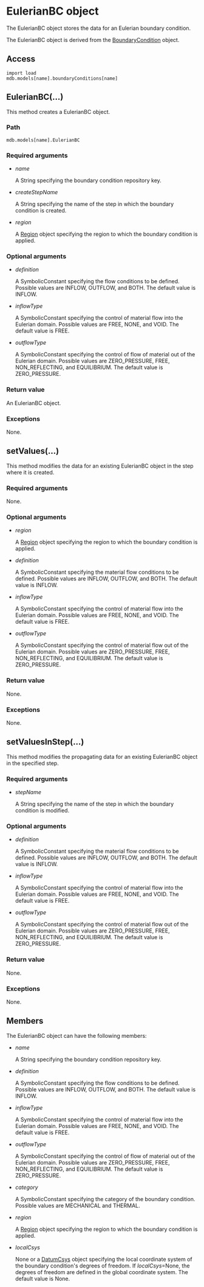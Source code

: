 # EulerianBC object

The EulerianBC object stores the data for an Eulerian boundary condition.

The EulerianBC object is derived from the [BoundaryCondition](https://help.3ds.com/2022/english/DSSIMULIA_Established/SIMACAEKERRefMap/simaker-c-boundaryconditionpyc.htm?ContextScope=all) object.

## Access

```
import load
mdb.models[name].boundaryConditions[name]
```

## EulerianBC(...)



This method creates a EulerianBC object.



### Path

```
mdb.models[name].EulerianBC
```

### Required arguments

- *name*

  A String specifying the boundary condition repository key.

- *createStepName*

  A String specifying the name of the step in which the boundary condition is created.

- *region*

  A [Region](https://help.3ds.com/2022/english/DSSIMULIA_Established/SIMACAEKERRefMap/simaker-c-regionpyc.htm?ContextScope=all) object specifying the region to which the boundary condition is applied.

### Optional arguments

- *definition*

  A SymbolicConstant specifying the flow conditions to be defined. Possible values are INFLOW, OUTFLOW, and BOTH. The default value is INFLOW.

- *inflowType*

  A SymbolicConstant specifying the control of material flow into the Eulerian domain. Possible values are FREE, NONE, and VOID. The default value is FREE.

- *outflowType*

  A SymbolicConstant specifying the control of flow of material out of the Eulerian domain. Possible values are ZERO_PRESSURE, FREE, NON_REFLECTING, and EQUILIBRIUM. The default value is ZERO_PRESSURE.

### Return value

An EulerianBC object.

### Exceptions

None.



## setValues(...)



This method modifies the data for an existing EulerianBC object in the step where it is created.



### Required arguments

None.

### Optional arguments

- *region*

  A [Region](https://help.3ds.com/2022/english/DSSIMULIA_Established/SIMACAEKERRefMap/simaker-c-regionpyc.htm?ContextScope=all) object specifying the region to which the boundary condition is applied.

- *definition*

  A SymbolicConstant specifying the material flow conditions to be defined. Possible values are INFLOW, OUTFLOW, and BOTH. The default value is INFLOW.

- *inflowType*

  A SymbolicConstant specifying the control of material flow into the Eulerian domain. Possible values are FREE, NONE, and VOID. The default value is FREE.

- *outflowType*

  A SymbolicConstant specifying the control of material flow out of the Eulerian domain. Possible values are ZERO_PRESSURE, FREE, NON_REFLECTING, and EQUILIBRIUM. The default value is ZERO_PRESSURE.

### Return value

None.

### Exceptions

None.



## setValuesInStep(...)



This method modifies the propagating data for an existing EulerianBC object in the specified step.



### Required arguments

- *stepName*

  A String specifying the name of the step in which the boundary condition is modified.

### Optional arguments

- *definition*

  A SymbolicConstant specifying the material flow conditions to be defined. Possible values are INFLOW, OUTFLOW, and BOTH. The default value is INFLOW.

- *inflowType*

  A SymbolicConstant specifying the control of material flow into the Eulerian domain. Possible values are FREE, NONE, and VOID. The default value is FREE.

- *outflowType*

  A SymbolicConstant specifying the control of material flow out of the Eulerian domain. Possible values are ZERO_PRESSURE, FREE, NON_REFLECTING, and EQUILIBRIUM. The default value is ZERO_PRESSURE.

### Return value

None.

### Exceptions

None.



## Members

The EulerianBC object can have the following members:

- *name*

  A String specifying the boundary condition repository key.

- *definition*

  A SymbolicConstant specifying the flow conditions to be defined. Possible values are INFLOW, OUTFLOW, and BOTH. The default value is INFLOW.

- *inflowType*

  A SymbolicConstant specifying the control of material flow into the Eulerian domain. Possible values are FREE, NONE, and VOID. The default value is FREE.

- *outflowType*

  A SymbolicConstant specifying the control of flow of material out of the Eulerian domain. Possible values are ZERO_PRESSURE, FREE, NON_REFLECTING, and EQUILIBRIUM. The default value is ZERO_PRESSURE.

- *category*

  A SymbolicConstant specifying the category of the boundary condition. Possible values are MECHANICAL and THERMAL.

- *region*

  A [Region](https://help.3ds.com/2022/english/DSSIMULIA_Established/SIMACAEKERRefMap/simaker-c-regionpyc.htm?ContextScope=all) object specifying the region to which the boundary condition is applied.

- *localCsys*

  None or a [DatumCsys](https://help.3ds.com/2022/english/DSSIMULIA_Established/SIMACAEKERRefMap/simaker-c-datumcsyspyc.htm?ContextScope=all) object specifying the local coordinate system of the boundary condition's degrees of freedom. If *localCsys*=None, the degrees of freedom are defined in the global coordinate system. The default value is None.